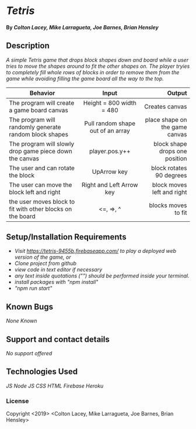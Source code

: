 # _Tetris_

#### By _**Colton Lacey, Mike Larragueta, Joe Barnes, Brian Hensley**_

## Description

_A simple Tetris game that drops block shapes down and board while a user tries to move the shapes around to fit the other shapes on. The player tryies to completely fill whole rows of blocks in order to remove them from the game while avoiding filling the game board all the way to the top._

| Behavior | Input | Output |
| ------------- |:-------------:| -----:|
| The program will create a game board canvas  | Height = 800 width = 480 | Creates canvas|
| The program will randomly generate random block shapes | Pull random shape out of an array | place shape on the game canvas |
| The program will slowly drop game piece down the canvas | player.pos.y++ | block shape drops one position |
| The user and can rotate the block | UpArrow key | block rotates 90 degrees |
| The user can move the block left and right | Right and Left Arrow key | block moves left and right |
| the user moves block to fit with other blocks on the board | <=, =>, ^ | blocks moves to fit |

## Setup/Installation Requirements

* _Visit https://tetris-9455b.firebaseapp.com/ to play a deployed web version of the game, or_
* _Clone project from github_
* _view code in text editor if necessary_
* _any text inside quotations ("") should be performed inside your terminal._
* _install packages with "npm install"_
* _"npm run start"_

## Known Bugs

_None Known_

## Support and contact details

_No support offered_

## Technologies Used

_JS_
_Node JS_
_CSS_
_HTML_
_Firebase_
_Heroku_

### License

Copyright <2019> <Colton Lacey, Mike Larragueta, Joe Barnes, Brian Hensley>

